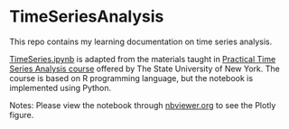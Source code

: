 # TimeSeriesAnalysis
This repo contains my learning documentation on time series analysis.

[TimeSeries.ipynb](https://nbviewer.org/github/tmtsmrsl/TimeSeriesAnalysis/blob/main/TimeSeries.ipynb) is adapted from the materials taught in [Practical Time Series Analysis course](https://www.coursera.org/learn/practical-time-series-analysis/) offered by The State University of New York. The course is based on R programming language, but the notebook is implemented using Python.  

Notes: Please view the notebook through [nbviewer.org](https://nbviewer.org/) to see the Plotly figure.
